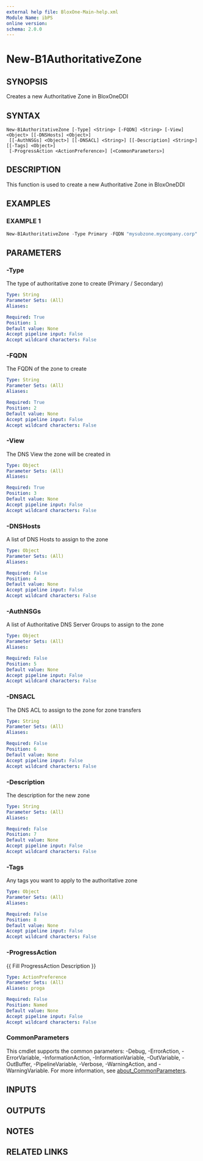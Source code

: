 ```yaml
---
external help file: BloxOne-Main-help.xml
Module Name: ibPS
online version:
schema: 2.0.0
---
```


# New-B1AuthoritativeZone

## SYNOPSIS
Creates a new Authoritative Zone in BloxOneDDI

## SYNTAX

```
New-B1AuthoritativeZone [-Type] <String> [-FQDN] <String> [-View] <Object> [[-DNSHosts] <Object>]
 [[-AuthNSGs] <Object>] [[-DNSACL] <String>] [[-Description] <String>] [[-Tags] <Object>]
 [-ProgressAction <ActionPreference>] [<CommonParameters>]
```

## DESCRIPTION
This function is used to create a new Authoritative Zone in BloxOneDDI

## EXAMPLES

### EXAMPLE 1
```powershell
New-B1AuthoritativeZone -Type Primary -FQDN "mysubzone.mycompany.corp" -View "default" -AuthNSGs "Data Centre" -Description "My Subzone"
```

## PARAMETERS

### -Type
The type of authoritative zone to create (Primary / Secondary)

```yaml
Type: String
Parameter Sets: (All)
Aliases:

Required: True
Position: 1
Default value: None
Accept pipeline input: False
Accept wildcard characters: False
```

### -FQDN
The FQDN of the zone to create

```yaml
Type: String
Parameter Sets: (All)
Aliases:

Required: True
Position: 2
Default value: None
Accept pipeline input: False
Accept wildcard characters: False
```

### -View
The DNS View the zone will be created in

```yaml
Type: Object
Parameter Sets: (All)
Aliases:

Required: True
Position: 3
Default value: None
Accept pipeline input: False
Accept wildcard characters: False
```

### -DNSHosts
A list of DNS Hosts to assign to the zone

```yaml
Type: Object
Parameter Sets: (All)
Aliases:

Required: False
Position: 4
Default value: None
Accept pipeline input: False
Accept wildcard characters: False
```

### -AuthNSGs
A list of Authoritative DNS Server Groups to assign to the zone

```yaml
Type: Object
Parameter Sets: (All)
Aliases:

Required: False
Position: 5
Default value: None
Accept pipeline input: False
Accept wildcard characters: False
```

### -DNSACL
The DNS ACL to assign to the zone for zone transfers

```yaml
Type: String
Parameter Sets: (All)
Aliases:

Required: False
Position: 6
Default value: None
Accept pipeline input: False
Accept wildcard characters: False
```

### -Description
The description for the new zone

```yaml
Type: String
Parameter Sets: (All)
Aliases:

Required: False
Position: 7
Default value: None
Accept pipeline input: False
Accept wildcard characters: False
```

### -Tags
Any tags you want to apply to the authoritative zone

```yaml
Type: Object
Parameter Sets: (All)
Aliases:

Required: False
Position: 8
Default value: None
Accept pipeline input: False
Accept wildcard characters: False
```

### -ProgressAction
{{ Fill ProgressAction Description }}

```yaml
Type: ActionPreference
Parameter Sets: (All)
Aliases: proga

Required: False
Position: Named
Default value: None
Accept pipeline input: False
Accept wildcard characters: False
```

### CommonParameters
This cmdlet supports the common parameters: -Debug, -ErrorAction, -ErrorVariable, -InformationAction, -InformationVariable, -OutVariable, -OutBuffer, -PipelineVariable, -Verbose, -WarningAction, and -WarningVariable. For more information, see [about_CommonParameters](http://go.microsoft.com/fwlink/?LinkID=113216).

## INPUTS

## OUTPUTS

## NOTES

## RELATED LINKS
